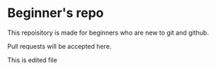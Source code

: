 # Beginner's repo

This repoisitory is made for beginners who are new to git and github.

Pull requests will be accepted here.

This is edited file
